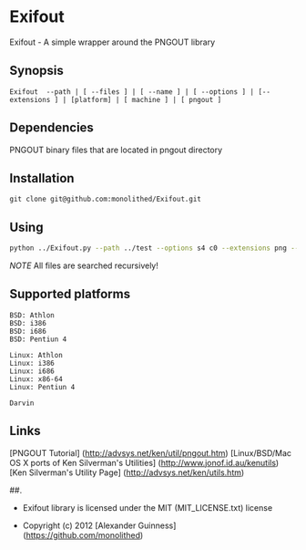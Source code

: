 # Exifout

Exifout - A simple wrapper around the PNGOUT library

## Synopsis

```
Exifout  --path | [ --files ] | [ --name ] | [ --options ] | [--extensions ] | [platform] | [ machine ] | [ pngout ]
```

## Dependencies

PNGOUT binary files that are located in pngout directory

## Installation

```
git clone git@github.com:monolithed/Exifout.git

```

## Using

```bash
python ../Exifout.py --path ../test --options s4 c0 --extensions png --pngout ../
```

*NOTE*
All files are searched recursively!

## Supported platforms

```
BSD: Athlon
BSD: i386
BSD: i686
BSD: Pentiun 4

Linux: Athlon
Linux: i386
Linux: i686
Linux: x86-64
Linux: Pentiun 4

Darvin
```

## Links

[PNGOUT Tutorial] (http://advsys.net/ken/util/pngout.htm)
[Linux/BSD/Mac OS X ports of Ken Silverman's Utilities] (http://www.jonof.id.au/kenutils)
[Ken Silverman's Utility Page] (http://advsys.net/ken/utils.htm)



##.

* Exifout library is licensed under the MIT (MIT_LICENSE.txt) license

* Copyright (c) 2012 [Alexander Guinness] (https://github.com/monolithed)
